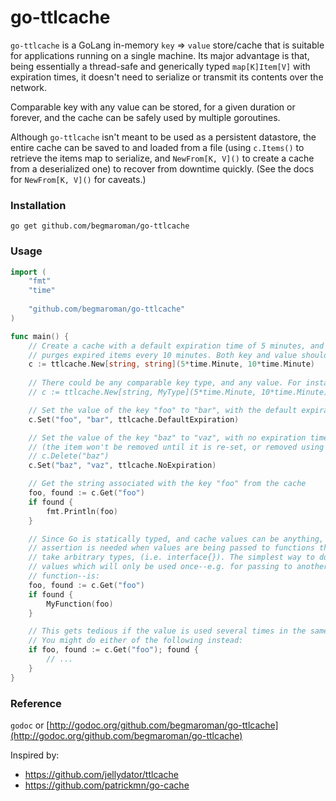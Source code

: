 # go-ttlcache

`go-ttlcache` is a GoLang in-memory `key` => `value` store/cache that is
suitable for applications running on a single machine. Its major advantage is
that, being essentially a thread-safe and generically typed `map[K]Item[V]` with expiration
times, it doesn't need to serialize or transmit its contents over the network.

Comparable key with any value can be stored, for a given duration or forever, 
and the cache can be safely used by multiple goroutines.

Although `go-ttlcache` isn't meant to be used as a persistent datastore, the entire
cache can be saved to and loaded from a file (using `c.Items()` to retrieve the
items map to serialize, and `NewFrom[K, V]()` to create a cache from a deserialized
one) to recover from downtime quickly. (See the docs for `NewFrom[K, V]()` for caveats.)

### Installation

`go get github.com/begmaroman/go-ttlcache`

### Usage

```go
import (
	"fmt"
	"time"
	
    "github.com/begmaroman/go-ttlcache"
)

func main() {
	// Create a cache with a default expiration time of 5 minutes, and which
	// purges expired items every 10 minutes. Both key and value should be "string" type.
	c := ttlcache.New[string, string](5*time.Minute, 10*time.Minute)
	
	// There could be any comparable key type, and any value. For instance:
	// c := ttlcache.New[string, MyType](5*time.Minute, 10*time.Minute)

	// Set the value of the key "foo" to "bar", with the default expiration time
	c.Set("foo", "bar", ttlcache.DefaultExpiration)

	// Set the value of the key "baz" to "vaz", with no expiration time
	// (the item won't be removed until it is re-set, or removed using
	// c.Delete("baz")
	c.Set("baz", "vaz", ttlcache.NoExpiration)

	// Get the string associated with the key "foo" from the cache
	foo, found := c.Get("foo")
	if found {
		fmt.Println(foo)
	}

	// Since Go is statically typed, and cache values can be anything, type
	// assertion is needed when values are being passed to functions that don't
	// take arbitrary types, (i.e. interface{}). The simplest way to do this for
	// values which will only be used once--e.g. for passing to another
	// function--is:
	foo, found := c.Get("foo")
	if found {
		MyFunction(foo)
	}

	// This gets tedious if the value is used several times in the same function.
	// You might do either of the following instead:
	if foo, found := c.Get("foo"); found {
		// ...
	}
}
```

### Reference

`godoc` or [http://godoc.org/github.com/begmaroman/go-ttlcache](http://godoc.org/github.com/begmaroman/go-ttlcache)

Inspired by:
- https://github.com/jellydator/ttlcache
- https://github.com/patrickmn/go-cache